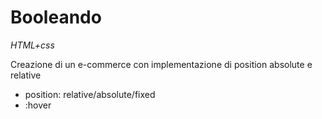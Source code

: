 # Booleando

_HTML+css_

Creazione di un e-commerce con implementazione di position absolute e relative

- position: relative/absolute/fixed
- :hover
